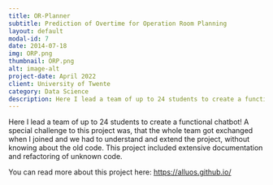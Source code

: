 ```yaml
---
title: OR-Planner
subtitle: Prediction of Overtime for Operation Room Planning
layout: default
modal-id: 7
date: 2014-07-18
img: ORP.png
thumbnail: ORP.png
alt: image-alt
project-date: April 2022
client: University of Twente
category: Data Science
description: Here I lead a team of up to 24 students to create a functional chatbot! A special challenge to this project was, that the whole team got exchanged when I joined and we had to understand and extend the  project, without knowing about the old code.
---
```


Here I lead a team of up to 24 students to create a functional chatbot! A special challenge to this project was, that the whole team got exchanged when I joined and we had to understand and extend the project, without knowing about the old code.
This project included extensive documentation and refactoring of unknown code.

You can read more about this project here: <https://alluos.github.io/>
